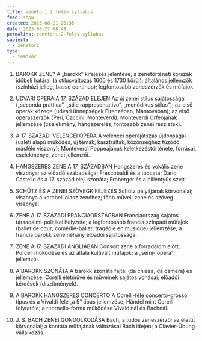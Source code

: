 ```yaml
---
title: zenetöri 2 félév syllabus
feed: show
created: 2023-08-21 20:35
date: 2023-08-27 08:48
permalink: zenetori-2-felev-syllabus
subject:
  - zenetöri
type:
  - témakör
---
```


1. BAROKK ZENE?
A „barokk” kifejezés jelentése; a zenetörténeti korszak időbeli határai (a stílusváltozás 1600
és 1730 körül); általános jellemzők (színházi jelleg, basso continuo); legfontosabb
zeneszerzők és műfajok.

2. UDVARI OPERA A 17. SZÁZAD ELEJÉN
Az új zenei stílus sajátosságai („seconda prattica”, „stile rappresentativo”, „monódikus
stílus”); az első operák közege (udvari ünnepségek Firenzében, Mantovában); az első
operaszerzők (Peri, Caccini, Monteverdi); Monteverdi Orfeójának jellemzése (cselekmény,
hangszerelés, fontosabb zenei részletek).

3. A 17. SZÁZADI VELENCEI OPERA
A velencei operajátszás újdonságai (üzleti alapú működés, új témák, kasztráltak,
közönséghez fűződő másféle viszony); Monteverdi Poppeájának keletkezéstörténete,
forrásai, cselekménye, zenei jellemzői.

4. HANGSZERES ZENE A 17. SZÁZADBAN
Hangszeres és vokális zene viszonya; az előadó szabadsága; Frescobaldi és a toccata;
Dario Castello és a 17. század eleji szonáta; Froberger és a billentyűs szvit.

5. SCHÜTZ ÉS A ZENEI SZÖVEGKIFEJEZÉS
Schütz pályájának körvonalai; viszonya a korabeli olasz zenéhez; főbb művei; zene és
szöveg viszonya.

6. ZENE A 17. SZÁZADI FRANCIAORSZÁGBAN
Franciaország sajátos társadalmi-politikai helyzete; a legfontosabb francia színpadi
műfajok (ballet de cour; comédie-ballet; tragédie en musique) jellemzése; a francia barokk
zene néhány előadói sajátossága.

7. ZENE A 17. SZÁZADI ANGLIÁBAN
Consort zene a forradalom előtt; Purcell működése és az általa kultivált műfajok; a „semi-
opera” jellemzői.

8. A BAROKK SZONÁTA
A barokk szonáta fajtái (da chiesa, da camera) és jellemzése; Corelli életműve és műveinek
sajátos vonásai; előadói kérdések (díszítmények).

9. A BAROKK HANGSZERES CONCERTO
A Corelli-féle concerto-grosso típus és a Vivaldi féle „a 5” típus jellemzése; Händel mint
Corelli folytatója; a ritornello-forma működése Vivaldinál és Bachnál.

10. J. S. BACH ZENEI GONDOLKODÁSA
Bach, a tudós zeneszerző; az életút körvonalai; a kantáta műfajának változásai Bach idején;
a Clavier-Übung vállalkozás.